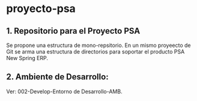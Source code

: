 # proyecto-psa


## 1. Repositorio para el Proyecto PSA

Se propone una estructura de mono-repsitorio. En un mismo proyeecto de Git se arma una estructura de directorios para soportar el producto PSA New Spring ERP.

## 2. Ambiente de Desarrollo:

Ver: 002-Develop-Entorno de Desarrollo-AMB.